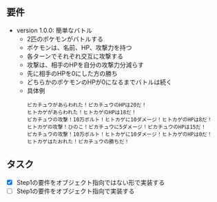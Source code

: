 ## 要件

- version 1.0.0: 簡単なバトル
  - 2匹のポケモンがバトルする
  - ポケモンは、名前、HP、攻撃力を持つ
  - 各ターンでそれぞれ交互に攻撃する
  - 攻撃は、相手のHPを自分の攻撃力分減らす
  - 先に相手のHPを0にした方の勝ち
  - どちらかのポケモンのHPが0になるまでバトルは続く
  - 具体例
    ```
    ピカチュウがあらわれた！ピカチュウのHPは20だ！
    ヒトカゲがあらわれた！ヒトカゲのHPは18だ！
    ピカチュウの攻撃！10万ボルト！ヒトカゲに10ダメージ！ヒトカゲのHPは8だ！
    ヒトカゲの攻撃！ひのこ！ピカチュウに5ダメージ！ピカチュウのHPは15だ！
    ピカチュウの攻撃！10万ボルト！ヒトカゲに10ダメージ！ヒトカゲのHPは0だ！
    ヒトカゲはたおれた！ピカチュウの勝ちだ！
    ```

## タスク
- [x] Step1の要件をオブジェクト指向ではない形で実装する
- [ ] Step1の要件をオブジェクト指向で実装する
